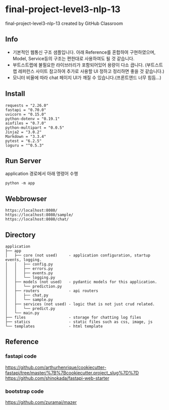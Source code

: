 # final-project-level3-nlp-13
final-project-level3-nlp-13 created by GitHub Classroom

## Info
- 기본적인 웹통신 구조 샘플입니다. 아래 Reference를 혼합하여 구현하였으며, Model, Service등의 구조는 편한대로 사용하여도 될 것 같습니다. 
- 부트스트랩에 불필요한 라이브러리가 포함되어있어 용량이 다소 큽니다. (부트스트랩 레퍼런스 사이트 참고하여 추가로 사용할 UI 정하고 정리하면 좋을 것 같습니다.)
- 모니터 비율에 따라 chat 페이지 UI가 깨질 수 있습니다.(프론트앤드 너무 힘듬...)

## Install
```
requests = "2.26.0"
fastapi = "0.70.0"
uvicorn = "0.15.0"
python-dotenv = "0.19.1"
aiofiles = "0.7.0"
python-multipart = "0.0.5"
Jinja2 = "3.0.2"
Markdown = "3.3.4"
pytest = "6.2.5"
loguru = "^0.5.3"
```

## Run Server
application 경로에서 아래 명령어 수행
```
python -m app
```

## Webbrowser
```
https://localhost:8080/
https://localhost:8080/sample/
https://localhost:8080/chat/
```

## Directory
```
application
├── app
│   ├── core (not used)     - application configuration, startup events, logging.
│   │   ├── config.py
│   │   ├── errors.py
│   │   ├── events.py
│   │   └── logging.py
│   ├── models (not used)   - pydantic models for this application.
│   │   └── prediction.py
│   ├── routers             - api routers
│   │   ├── chat.py
│   │   └── sample.py
│   ├── services (not used) - logic that is not just crud related.
│   │   └── predict.py
│   └── main.py
├── files                   - storage for chatting log files
├── statics                 - static files such as css, image, js
└── templates               - html template
```
## Reference
### fastapi code
https://github.com/arthurhenrique/cookiecutter-fastapi/tree/master/%7B%7Bcookiecutter.project_slug%7D%7D
https://github.com/shinokada/fastapi-web-starter
### bootstrap code
https://github.com/zuramai/mazer